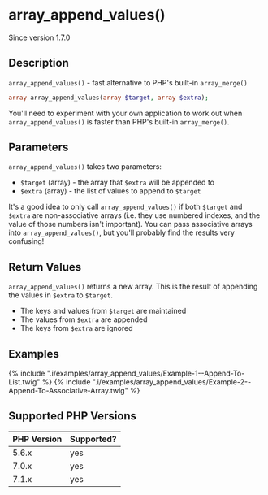 # array_append_values()

<div class="callout info" markdown="1">
Since version 1.7.0
</div>

## Description

`array_append_values()` - fast alternative to PHP's built-in `array_merge()`

```php
array array_append_values(array $target, array $extra);
```

You'll need to experiment with your own application to work out when `array_append_values()` is faster than PHP's built-in `array_merge()`.

## Parameters

`array_append_values()` takes two parameters:

* `$target` (array) - the array that `$extra` will be appended to
* `$extra` (array) - the list of values to append to `$target`

It's a good idea to only call `array_append_values()` if both `$target` and `$extra` are non-associative arrays (i.e. they use numbered indexes, and the value of those numbers isn't important). You can pass associative arrays into `array_append_values()`, but you'll probably find the results very confusing!

## Return Values

`array_append_values()` returns a new array. This is the result of appending the values in `$extra` to `$target`.

* The keys and values from `$target` are maintained
* The values from `$extra` are appended
* The keys from `$extra` are ignored

## Examples

{% include ".i/examples/array_append_values/Example-1--Append-To-List.twig" %}
{% include ".i/examples/array_append_values/Example-2--Append-To-Associative-Array.twig" %}

## Supported PHP Versions

PHP Version | Supported?
------------|-----------
5.6.x | yes
7.0.x | yes
7.1.x | yes